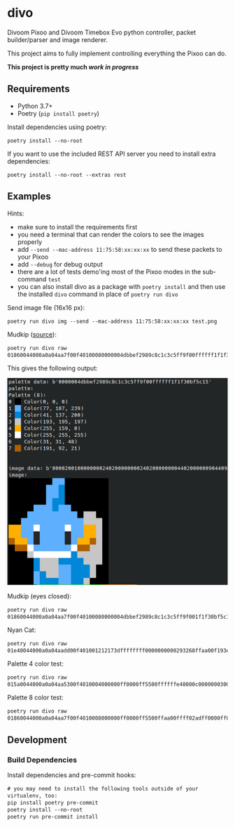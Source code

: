 # divo

Divoom Pixoo and Divoom Timebox Evo python controller, packet builder/parser and image renderer.

This project aims to fully implement controlling everything the Pixoo can do.

**This project is pretty much *work in progress***

## Requirements

* Python 3.7+
* Poetry (`pip install poetry`)

Install dependencies using poetry:

```shell
poetry install --no-root
```

If you want to use the included REST API server you need to install extra dependencies:

```shell
poetry install --no-root --extras rest
```

## Examples

Hints:

* make sure to install the requirements first
* you need a terminal that can render the colors to see the images properly
* add `--send --mac-address 11:75:58:xx:xx:xx` to send these packets to your Pixoo
* add `--debug` for debug output
* there are a lot of tests demo'ing most of the Pixoo modes in the sub-command `test`
* you can also install divo as a package with `poetry install` and then use the installed `divo` command in place of `poetry run divo`

Send image file (16x16 px):

```shell
poetry run divo img --send --mac-address 11:75:58:xx:xx:xx test.png
```

Mudkip ([source](https://pixel.divoom-gz.com/#/pages/index/udetail?uid=400541387&suid=401026599)):

```shell
poetry run divo raw 01860044000a0a04aa7f00f40100080000004dbbef2989c8c1c3c5ff9f00ffffff1f1f30bf5c1500002001000000002402000000002402000000004402000000904409000000922449b00140922449b20d64d22469420e64e22471420e27e32471c80ff89b2449ff0d00d6b6adb60d00a06d92b40d00a06d89a40100106d89a401001049893400512802
```

This gives the following output:

![Terminal output of a pixel graphic](./doc/img/example-mudkip.png)

Mudkip (eyes closed):

```shell
poetry run divo raw 01860044000a0a04aa7f00f40100080000004dbbef2989c8c1c3c5ff9f001f1f30bf5c15ffffff00000000000000002001000000002402000000002402000000004402000000904409000000922449006c40922449826d64922449426e64da2469436e2693264d486fb09f24c9ed6d00f6ffbfb66d00a06d92a40d00106d89a401001049893400142702
```

Nyan Cat:

```shell
poetry run divo raw 01e40044000a0a04aadd00f401001212173dffffffff0000000000293268ffaa00f193ed7b757bffff02e547da00ff005b585b00aaff6b74b2aa01ff909eddc1d9f2a5e6ff0004000000000000000000000000000000004000420821c618638c4108214208314a29659432c820a594518a31e38c31c619a594518c31e39c73ce1908a1518c49e38471c21808a1519231e38c71c6184aa9518c31c39cb38e194aa9518a49e3ac75d6198c31364a29658c31c6688c3176c618638c735a6bce39b7d67befbdb5de7bce39f7de7befbdf7c27b1042082184104218608031400821841042080384515d02
```

Palette 4 color test:

```shell
poetry run divo raw 015a0044000a0a04aa5300f4010004000000ff0000ff5500ffffffe40000c0000000300000000c000000030000c0000000300000000c000000030000c0000000300000000c000000030000c0000000300000000c00000003000000dc0c02
```

Palette 8 color test:

```shell
poetry run divo raw 01860044000a0a04aa7f00f4010008000000ff0000ff5500ffaa00ffff02adff0000ff00ffffff88c6fa0000e000000000001c000000008003000000007000000000000e00000000c001000000003800000000000700000000e000000000001c000000008003000000007000000000000e00000000c00100000000380000000000070000000000ee1602
```

## Development

### Build Dependencies

Install dependencies and pre-commit hooks:

```shell
# you may need to install the following tools outside of your virtualenv, too:
pip install poetry pre-commit
poetry install --no-root
poetry run pre-commit install
```
